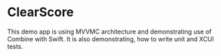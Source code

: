 # ClearScore
This demo app is using MVVMC architecture and demonstrating use of Combine with Swift. It is also demonstrating, how to write unit and XCUI tests.
